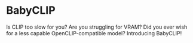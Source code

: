 # BabyCLIP
Is CLIP too slow for you? Are you struggling for VRAM? Did you ever wish for a less capable OpenCLIP-compatible model? Introducing BabyCLIP!
